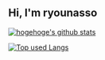 ## Hi, I'm ryounasso

<!-- リポジトリステータス -->
[![hogehoge's github stats](https://github-readme-stats.vercel.app/api?username=ryounasso&hide=contribs&count&private=true&show_icons=true&theme=algolia)](https://github.com/ryounasso/)

[![Top used Langs](https://github-readme-stats.vercel.app/api/top-langs/?username=ryounasso&theme=tokyonight&hide=css,html&count&private=true)](https://github.com/ryounasso/)
<!-- ソースコード統計 -->

<!--
**ryounasso/ryounasso** is a ✨ _special_ ✨ repository because its `README.md` (this file) appears on your GitHub profile.

Here are some ideas to get you started:

- 🔭 I’m currently working on ...
- 🌱 I’m currently learning ...
- 👯 I’m looking to collaborate on ...
- 🤔 I’m looking for help with ...
- 💬 Ask me about ...
- 📫 How to reach me: ...
- 😄 Pronouns: ...
- ⚡ Fun fact: ...
-->
